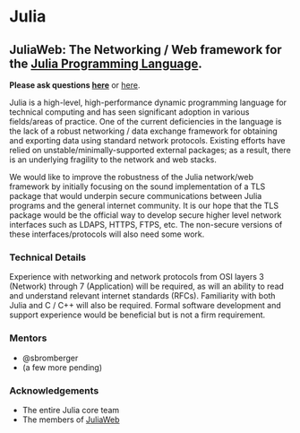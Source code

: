 # Julia

## JuliaWeb: The Networking / Web framework for the [Julia Programming Language](http://www.julialang.org).

**Please ask questions [here](https://github.com/swcarpentry/gsoc2015/issues/9)**
or [here](https://github.com/JuliaWeb/Roadmap/issues).

Julia is a high-level, high-performance dynamic programming language for technical computing and has seen significant adoption in various fields/areas of practice. One of the current deficiencies in the language is the lack of a robust networking / data exchange framework for obtaining and exporting data using standard network protocols. Existing efforts have relied on unstable/minimally-supported external packages; as a result, there is an underlying fragility to the network and web stacks.

We would like to improve the robustness of the Julia network/web framework by initially focusing on the sound implementation of a TLS package that would underpin secure communications between Julia programs and the general internet community. It is our hope that the TLS package would be the official way to develop secure higher level network interfaces such as LDAPS, HTTPS, FTPS, etc. The non-secure versions of these interfaces/protocols will also need some work.

### Technical Details

Experience with networking and network protocols from OSI layers 3 (Network) through 7 (Application) will be required, as will an ability to read and understand relevant internet standards (RFCs). Familiarity with both Julia and C / C++ will also be required. Formal software development and support experience would be beneficial but is not a firm requirement.

### Mentors

* @sbromberger
* (a few more pending)

### Acknowledgements

* The entire Julia core team
* The members of [JuliaWeb](https://github.com/JuliaWeb)
